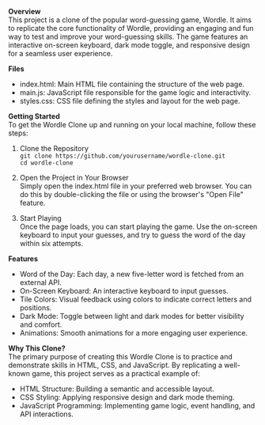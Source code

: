 <!-- 
- What
- How
- Why
-->

**Overview** <br>
  This project is a clone of the popular word-guessing game, Wordle. It aims to replicate the core functionality of Wordle,    providing an engaging and fun way to test and improve your word-guessing skills. The game features an interactive on-screen keyboard, dark mode toggle, and responsive design for a seamless user experience.

**Files** <br>
  - index.html: Main HTML file containing the structure of the web page.
  - main.js: JavaScript file responsible for the game logic and interactivity.
  - styles.css: CSS file defining the styles and layout for the web page.

**Getting Started** <br>
  To get the Wordle Clone up and running on your local machine, follow these steps:

  1. Clone the Repository <br>
     ```git clone https://github.com/yourusername/wordle-clone.git``` <br>
     ```cd wordle-clone```

  3. Open the Project in Your Browser <br>
     Simply open the index.html file in your preferred web browser. You can do this by double-clicking the file or using the      browser's "Open File" feature.

  4. Start Playing <br>
     Once the page loads, you can start playing the game. Use the on-screen keyboard to input your guesses, and try to guess      the word of the day within six attempts.

**Features** <br>
  - Word of the Day: Each day, a new five-letter word is fetched from an external API.
  - On-Screen Keyboard: An interactive keyboard to input guesses.
  - Tile Colors: Visual feedback using colors to indicate correct letters and positions.
  - Dark Mode: Toggle between light and dark modes for better visibility and comfort.
  - Animations: Smooth animations for a more engaging user experience.

**Why This Clone?** <br>
  The primary purpose of creating this Wordle Clone is to practice and demonstrate skills in HTML, CSS, and JavaScript. By     replicating a well-known game, this project serves as a practical example of:
  - HTML Structure: Building a semantic and accessible layout.
  - CSS Styling: Applying responsive design and dark mode theming.
  - JavaScript Programming: Implementing game logic, event handling, and API interactions.

